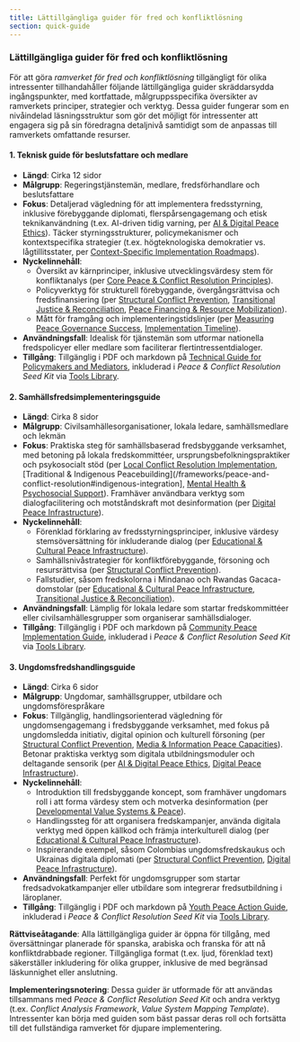 ```yaml
---
title: Lättillgängliga guider för fred och konfliktlösning
section: quick-guide
---
```


### Lättillgängliga guider för fred och konfliktlösning

För att göra *ramverket för fred och konfliktlösning* tillgängligt för olika intressenter tillhandahåller följande lättillgängliga guider skräddarsydda ingångspunkter, med kortfattade, målgruppsspecifika översikter av ramverkets principer, strategier och verktyg. Dessa guider fungerar som en nivåindelad läsningsstruktur som gör det möjligt för intressenter att engagera sig på sin föredragna detaljnivå samtidigt som de anpassas till ramverkets omfattande resurser.

#### 1. Teknisk guide för beslutsfattare och medlare
- **Längd**: Cirka 12 sidor
- **Målgrupp**: Regeringstjänstemän, medlare, fredsförhandlare och beslutsfattare
- **Fokus**: Detaljerad vägledning för att implementera fredsstyrning, inklusive förebyggande diplomati, flerspårsengagemang och etisk teknikanvändning (t.ex. AI-driven tidig varning, per [AI & Digital Peace Ethics](/frameworks/peace-and-conflict-resolution#ai-ethics)). Täcker styrningsstrukturer, policymekanismer och kontextspecifika strategier (t.ex. högteknologiska demokratier vs. lågtillitsstater, per [Context-Specific Implementation Roadmaps](/frameworks/peace-and-conflict-resolution#context-specific-roadmaps)).
- **Nyckelinnehåll**:
  - Översikt av kärnprinciper, inklusive utvecklingsvärdesy stem för konfliktanalys (per [Core Peace & Conflict Resolution Principles](/frameworks/peace-and-conflict-resolution#core-principles)).
  - Policyverktyg för strukturell förebyggande, övergångsrättvisa och fredsfinansiering (per [Structural Conflict Prevention](/frameworks/peace-and-conflict-resolution#structural-prevention), [Transitional Justice & Reconciliation](/frameworks/peace-and-conflict-resolution#transitional-justice), [Peace Financing & Resource Mobilization](/frameworks/peace-and-conflict-resolution#peace-financing)).
  - Mått för framgång och implementeringstidslinjer (per [Measuring Peace Governance Success](/frameworks/peace-and-conflict-resolution#measuring-success), [Implementation Timeline](/frameworks/peace-and-conflict-resolution#implementation-timeline)).
- **Användningsfall**: Idealisk för tjänstemän som utformar nationella fredspolicyer eller medlare som faciliterar flertintressentdialoger.
- **Tillgång**: Tillgänglig i PDF och markdown på [Technical Guide for Policymakers and Mediators](/frameworks/tools/peace/technical-guide-policymakers-en.pdf), inkluderad i *Peace & Conflict Resolution Seed Kit* via [Tools Library](/frameworks/tools/peace).

#### 2. Samhällsfredsimplementeringsguide
- **Längd**: Cirka 8 sidor
- **Målgrupp**: Civilsamhällesorganisationer, lokala ledare, samhällsmedlare och lekmän
- **Fokus**: Praktiska steg för samhällsbaserad fredsbyggande verksamhet, med betoning på lokala fredskommittéer, ursprungsbefolkningspraktiker och psykosocialt stöd (per [Local Conflict Resolution Implementation](/frameworks/peace-and-conflict-resolution#local-implementation), [Traditional & Indigenous Peacebuilding](/frameworks/peace-and-conflict-resolution#indigenous-integration], [Mental Health & Psychosocial Support](/frameworks/peace-and-conflict-resolution#mental-health)). Framhäver användbara verktyg som dialogfacilitering och motståndskraft mot desinformation (per [Digital Peace Infrastructure](/frameworks/peace-and-conflict-resolution#digital-infrastructure)).
- **Nyckelinnehåll**:
  - Förenklad förklaring av fredsstyrningsprinciper, inklusive värdesy stemsöversättning för inkluderande dialog (per [Educational & Cultural Peace Infrastructure](/frameworks/peace-and-conflict-resolution#educational-cultural-infrastructure)).
  - Samhällsnivåstrategier för konfliktförebyggande, försoning och resursrättvisa (per [Structural Conflict Prevention](/frameworks/peace-and-conflict-resolution#structural-prevention)).
  - Fallstudier, såsom fredskolorna i Mindanao och Rwandas Gacaca-domstolar (per [Educational & Cultural Peace Infrastructure](/frameworks/peace-and-conflict-resolution#educational-cultural-infrastructure), [Transitional Justice & Reconciliation](/frameworks/peace-and-conflict-resolution#transitional-justice)).
- **Användningsfall**: Lämplig för lokala ledare som startar fredskommittéer eller civilsamhällesgrupper som organiserar samhällsdialoger.
- **Tillgång**: Tillgänglig i PDF och markdown på [Community Peace Implementation Guide](/frameworks/tools/peace/community-peace-guide-en.pdf), inkluderad i *Peace & Conflict Resolution Seed Kit* via [Tools Library](/frameworks/tools/peace).

#### 3. Ungdomsfredshandlingsguide
- **Längd**: Cirka 6 sidor
- **Målgrupp**: Ungdomar, samhällsgrupper, utbildare och ungdomsförespråkare
- **Fokus**: Tillgänglig, handlingsorienterad vägledning för ungdomsengagemang i fredsbyggande verksamhet, med fokus på ungdomsledda initiativ, digital opinion och kulturell försoning (per [Structural Conflict Prevention](/frameworks/peace-and-conflict-resolution#structural-prevention), [Media & Information Peace Capacities](/frameworks/peace-and-conflict-resolution#media-information)). Betonar praktiska verktyg som digitala utbildningsmoduler och deltagande sensorik (per [AI & Digital Peace Ethics](/frameworks/peace-and-conflict-resolution#ai-ethics), [Digital Peace Infrastructure](/frameworks/peace-and-conflict-resolution#digital-infrastructure)).
- **Nyckelinnehåll**:
  - Introduktion till fredsbyggande koncept, som framhäver ungdomars roll i att forma värdesy stem och motverka desinformation (per [Developmental Value Systems & Peace](/frameworks/peace-and-conflict-resolution#developmental-value-systems)).
  - Handlingssteg för att organisera fredskampanjer, använda digitala verktyg med öppen källkod och främja interkulturell dialog (per [Educational & Cultural Peace Infrastructure](/frameworks/peace-and-conflict-resolution#educational-cultural-infrastructure)).
  - Inspirerande exempel, såsom Colombias ungdomsfredskaukus och Ukrainas digitala diplomati (per [Structural Conflict Prevention](/frameworks/peace-and-conflict-resolution#structural-prevention), [Digital Peace Infrastructure](/frameworks/peace-and-conflict-resolution#digital-infrastructure)).
- **Användningsfall**: Perfekt för ungdomsgrupper som startar fredsadvokatkampanjer eller utbildare som integrerar fredsutbildning i läroplaner.
- **Tillgång**: Tillgänglig i PDF och markdown på [Youth Peace Action Guide](/frameworks/tools/peace/youth-peace-action-guide-en.pdf), inkluderad i *Peace & Conflict Resolution Seed Kit* via [Tools Library](/frameworks/tools/peace).

**Rättviseåtagande**: Alla lättillgängliga guider är öppna för tillgång, med översättningar planerade för spanska, arabiska och franska för att nå konfliktdrabbade regioner. Tillgängliga format (t.ex. ljud, förenklad text) säkerställer inkludering för olika grupper, inklusive de med begränsad läskunnighet eller anslutning.

**Implementeringsnotering**: Dessa guider är utformade för att användas tillsammans med *Peace & Conflict Resolution Seed Kit* och andra verktyg (t.ex. *Conflict Analysis Framework*, *Value System Mapping Template*). Intressenter kan börja med guiden som bäst passar deras roll och fortsätta till det fullständiga ramverket för djupare implementering.
